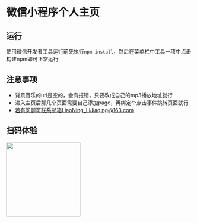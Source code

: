 # 微信小程序个人主页
## 运行
使用微信开发者工具运行前先执行`npm install`，然后在菜单栏中工具一项中点击构建npm即可正常运行
## 注意事项
- 背景音乐的url是空的，会有报错，只要改成自己的mp3播放地址就行
- 进入主页后那几个页面需要自己添加page，再绑定个点击事件跳转页面就行
- 若有问题可联系邮箱LiaoNing_LiJiaqing@163.com
## 扫码体验
<img src="http://39.101.139.227:30900/mini-program/ljq-profile.jpg" width="200px">
